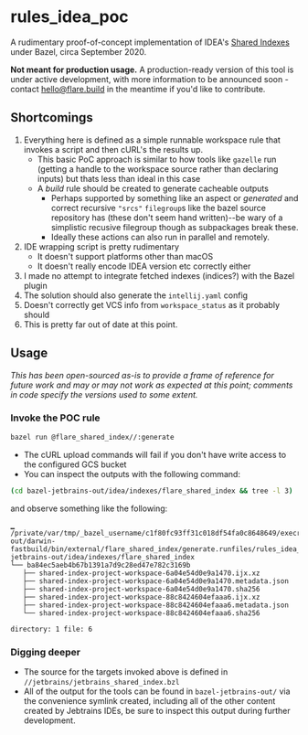 # rules_idea_poc

A rudimentary proof-of-concept implementation of IDEA's [Shared Indexes](https://www.jetbrains.com/help/idea/shared-indexes.html) under Bazel, circa September 2020.

**Not meant for production usage.** A production-ready version of this tool is under active development, with more information to be announced soon - contact hello@flare.build in the meantime if you'd like to contribute.

## Shortcomings

1. Everything here is defined as a simple runnable workspace rule that invokes a script and then cURL's the results up.
   - This basic PoC approach is similar to how tools like `gazelle` run (getting a handle to the workspace source rather than declaring inputs) but thats less than ideal in this case
   - A _build_ rule should be created to generate cacheable outputs
      - Perhaps supported by something like an aspect or _generated_ and correct recursive `"srcs"` `filegroup`s like the bazel source repository has (these don't seem hand written)--be wary of a simplistic recusive filegroup though as subpackages break these.
     - Ideally these actions can also run in parallel and remotely.
2. IDE wrapping script is pretty rudimentary
    - It doesn't support platforms other than macOS
    - It doesn't really encode IDEA version etc correctly either
3. I made no attempt to integrate fetched indexes (indices?) with the Bazel plugin
4. The solution should also generate the `intellij.yaml` config
5. Doesn't correctly get VCS info from `workspace_status` as it probably should
6. This is pretty far out of date at this point.

## Usage

_This has been open-sourced as-is to provide a frame of reference for future work and may or may not work as expected at this point; comments in code specify the versions used to some extent._

### Invoke the POC rule

```bash
bazel run @flare_shared_index//:generate
```

- The cURL upload commands will fail if you don't have write access to the configured GCS bucket
- You can inspect the outputs with the following command:

```bash
(cd bazel-jetbrains-out/idea/indexes/flare_shared_index && tree -l 3)
```

and observe something like the following:

```text
▁
/private/var/tmp/_bazel_username/c1f80fc93ff31c018df54fa0c8648649/execroot/rules_idea_poc/bazel-out/darwin-fastbuild/bin/external/flare_shared_index/generate.runfiles/rules_idea_poc/bazel-jetbrains-out/idea/indexes/flare_shared_index
└── ba84ec5aeb4b67b1391a7d9c28ed47e782c3169b
   ├── shared-index-project-workspace-6a04e54d0e9a1470.ijx.xz
   ├── shared-index-project-workspace-6a04e54d0e9a1470.metadata.json
   ├── shared-index-project-workspace-6a04e54d0e9a1470.sha256
   ├── shared-index-project-workspace-88c8424604efaaa6.ijx.xz
   ├── shared-index-project-workspace-88c8424604efaaa6.metadata.json
   └── shared-index-project-workspace-88c8424604efaaa6.sha256

directory: 1 file: 6
```

### Digging deeper

- The source for the targets invoked above is defined in `//jetbrains/jetbrains_shared_index.bzl`
- All of the output for the tools can be found in `bazel-jetbrains-out/` via the convenience symlink created, including all of the other content created by Jebtrains IDEs, be sure to inspect this output during further development.
